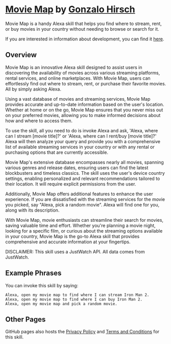# [Movie Map](https://github.com/GonzaloHirsch/alexa-skill-movie-integrations) by [Gonzalo Hirsch](https://gonzalohirsch.com)

Movie Map is a handy Alexa skill that helps you find where to stream, rent, or buy movies in your country without needing to browse or search for it.

If you are interested in information about development, you can find it [here](./development.md).

## Overview

Movie Map is an innovative Alexa skill designed to assist users in discovering the availability of movies across various streaming platforms, rental services, and online marketplaces. With Movie Map, users can effortlessly find out where to stream, rent, or purchase their favorite movies. All by simply asking Alexa.

Using a vast database of movies and streaming services, Movie Map provides accurate and up-to-date information based on the user's location. Whether at home or on the go, Movie Map ensures that you never miss out on your preferred movies, allowing you to make informed decisions about how and where to access them.

To use the skill, all you need to do is invoke Alexa and ask, 'Alexa, where can I stream [movie title]?' or 'Alexa, where can I rent/buy [movie title]?' Alexa will then analyze your query and provide you with a comprehensive list of available streaming services in your country or with any rental or purchasing options that are currently accessible.

Movie Map's extensive database encompasses nearly all movies, spanning various genres and release dates, ensuring users can find the latest blockbusters and timeless classics. The skill uses the user's device country settings, enabling personalized and relevant recommendations tailored to their location. It will require explicit permissions from the user.

Additionally, Movie Map offers additional features to enhance the user experience. If you are dissatisfied with the streaming services for the movie you picked, say "Alexa, pick a random movie". Alexa will find one for you, along with its description.

With Movie Map, movie enthusiasts can streamline their search for movies, saving valuable time and effort. Whether you're planning a movie night, looking for a specific film, or curious about the streaming options available in your country, Movie Map is the go-to Alexa skill that provides comprehensive and accurate information at your fingertips.

DISCLAIMER: This skill uses a JustWatch API. All data comes from JustWatch.

## Example Phrases

You can invoke this skill by saying:

```
Alexa, open my movie map to find where I can stream Iron Man 2.
Alexa, open my movie map to find where I can buy Iron Man 2.
Alexa, open my movie map and pick a random movie.
```

## Other Pages

GitHub pages also hosts the [Privacy Policy](./privacy-policy.md) and [Terms and Conditions](./terms-and-conditions.md) for this skill.
